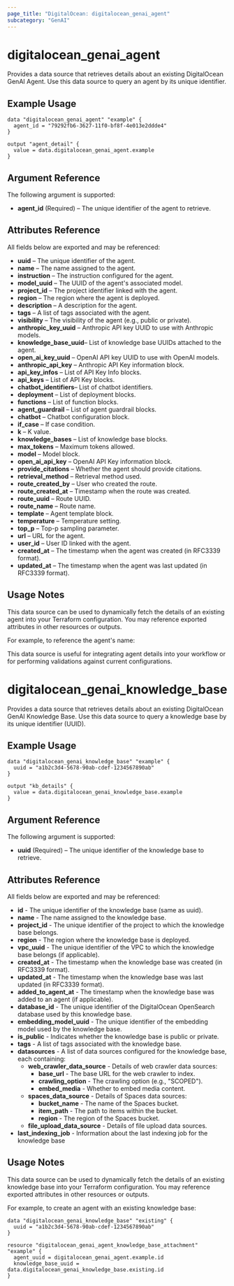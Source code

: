 ```yaml
---
page_title: "DigitalOcean: digitalocean_genai_agent"
subcategory: "GenAI"
---
```


# digitalocean_genai_agent

Provides a data source that retrieves details about an existing DigitalOcean GenAI Agent. Use this data source to query an agent by its unique identifier.

## Example Usage

```hcl
data "digitalocean_genai_agent" "example" {
  agent_id = "79292fb6-3627-11f0-bf8f-4e013e2ddde4"
}

output "agent_detail" {
  value = data.digitalocean_genai_agent.example
}
```

## Argument Reference

The following argument is supported:

- **agent_id** (Required) – The unique identifier of the agent to retrieve.

## Attributes Reference
All fields below are exported and may be referenced:

- **uuid** – The unique identifier of the agent.
- **name** – The name assigned to the agent.
- **instruction** – The instruction configured for the agent.
- **model_uuid** – The UUID of the agent's associated model.
- **project_id** – The project identifier linked with the agent.
- **region** – The region where the agent is deployed.
- **description** – A description for the agent.
- **tags** – A list of tags associated with the agent.
- **visibility** – The visibility of the agent (e.g., public or private).
- **anthropic_key_uuid** – Anthropic API key UUID to use with Anthropic models.
- **knowledge_base_uuid**– List of knowledge base UUIDs attached to the agent.
- **open_ai_key_uuid** – OpenAI API key UUID to use with OpenAI models.
- **anthropic_api_key** – Anthropic API Key information block.
- **api_key_infos** – List of API Key Info blocks.
- **api_keys** – List of API Key blocks.
- **chatbot_identifiers**– List of chatbot identifiers.
- **deployment** – List of deployment blocks.
- **functions** – List of function blocks.
- **agent_guardrail** – List of agent guardrail blocks.
- **chatbot** – Chatbot configuration block.
- **if_case** – If case condition.
- **k** – K value.
- **knowledge_bases** – List of knowledge base blocks.
- **max_tokens** – Maximum tokens allowed.
- **model** – Model block.
- **open_ai_api_key** – OpenAI API Key information block.
- **provide_citations** – Whether the agent should provide citations.
- **retrieval_method** – Retrieval method used.
- **route_created_by** – User who created the route.
- **route_created_at** – Timestamp when the route was created.
- **route_uuid** – Route UUID.
- **route_name** – Route name.
- **template** – Agent template block.
- **temperature** – Temperature setting.
- **top_p** – Top-p sampling parameter.
- **url** – URL for the agent.
- **user_id** – User ID linked with the agent.
- **created_at** – The timestamp when the agent was created (in RFC3339 format).
- **updated_at** – The timestamp when the agent was last updated (in RFC3339 format).

## Usage Notes

This data source can be used to dynamically fetch the details of an existing agent into your Terraform configuration. You may reference exported attributes in other resources or outputs.

For example, to reference the agent's name:

This data source is useful for integrating agent details into your workflow or for performing validations against current configurations.


# digitalocean_genai_knowledge_base

Provides a data source that retrieves details about an existing DigitalOcean GenAI Knowledge Base. Use this data source to query a knowledge base by its unique identifier (UUID).

## Example Usage

```hcl
data "digitalocean_genai_knowledge_base" "example" {
  uuid = "a1b2c3d4-5678-90ab-cdef-1234567890ab"
}

output "kb_details" {
  value = data.digitalocean_genai_knowledge_base.example
}
```

## Argument Reference

The following argument is supported:

- **uuid** (Required) – The unique identifier of the knowledge base to retrieve.

## Attributes Reference

All fields below are exported and may be referenced:

- **id** - The unique identifier of the knowledge base (same as uuid).
- **name** - The name assigned to the knowledge base.
- **project_id** - The unique identifier of the project to which the knowledge base belongs.
- **region** - The region where the knowledge base is deployed.
- **vpc_uuid** - The unique identifier of the VPC to which the knowledge base belongs (if applicable).
- **created_at** - The timestamp when the knowledge base was created (in RFC3339 format).
- **updated_at** - The timestamp when the knowledge base was last updated (in RFC3339 format).
- **added_to_agent_at** - The timestamp when the knowledge base was added to an agent (if applicable).
- **database_id** - The unique identifier of the DigitalOcean OpenSearch database used by this knowledge base.
- **embedding_model_uuid** - The unique identifier of the embedding model used by the knowledge base.
- **is_public** - Indicates whether the knowledge base is public or private.
- **tags** - A list of tags associated with the knowledge base.
- **datasources** - A list of data sources configured for the knowledge base, each containing:
  - **web_crawler_data_source** - Details of web crawler data sources:
    - **base_url** - The base URL for the web crawler to index.
    - **crawling_option** - The crawling option (e.g., "SCOPED").
    - **embed_media** - Whether to embed media content.
  - **spaces_data_source** - Details of Spaces data sources:
    - **bucket_name** - The name of the Spaces bucket.
    - **item_path** - The path to items within the bucket.
    - **region** - The region of the Spaces bucket.
  - **file_upload_data_source** - Details of file upload data sources.
- **last_indexing_job** - Information about the last indexing job for the knowledge base

## Usage Notes

This data source can be used to dynamically fetch the details of an existing knowledge base into your Terraform configuration. You may reference exported attributes in other resources or outputs.

For example, to create an agent with an existing knowledge base:

```hcl
data "digitalocean_genai_knowledge_base" "existing" {
  uuid = "a1b2c3d4-5678-90ab-cdef-1234567890ab"
}

resource "digitalocean_genai_agent_knowledge_base_attachment" "example" {
  agent_uuid = digitalocean_genai_agent.example.id
  knowledge_base_uuid = data.digitalocean_genai_knowledge_base.existing.id
}
```